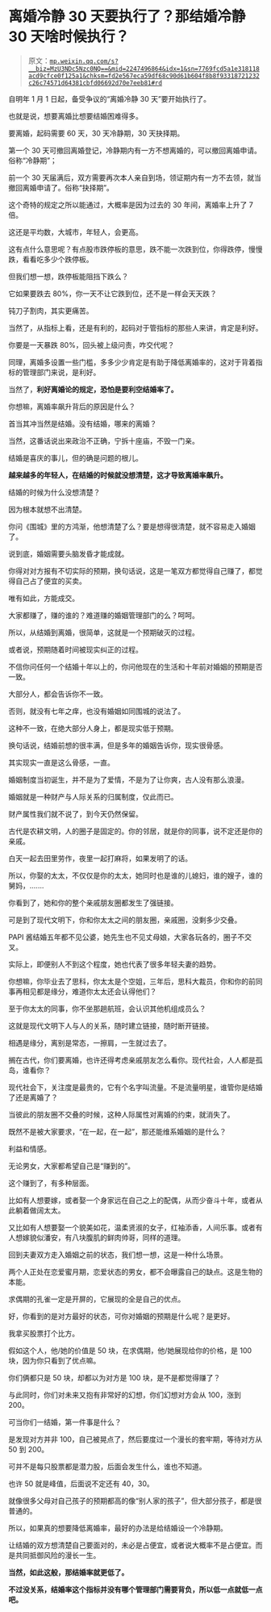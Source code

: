 # 离婚冷静 30 天要执行了？那结婚冷静 30 天啥时候执行？

> 原文：[`mp.weixin.qq.com/s?__biz=MzU3NDc5Nzc0NQ==&mid=2247496864&idx=1&sn=7769fcd5a1e318118acd9cfce0f125a1&chksm=fd2e567eca59df68c90d61b604f8b8f93318721232c26c74571d64381cbfd06692d70e7eeb81#rd`](http://mp.weixin.qq.com/s?__biz=MzU3NDc5Nzc0NQ==&mid=2247496864&idx=1&sn=7769fcd5a1e318118acd9cfce0f125a1&chksm=fd2e567eca59df68c90d61b604f8b8f93318721232c26c74571d64381cbfd06692d70e7eeb81#rd)

自明年 1 月 1 日起，备受争议的“离婚冷静 30 天”要开始执行了。 

也就是说，想要离婚比想要结婚困难得多。 

要离婚，起码需要 60 天，30 天冷静期，30 天抉择期。 

第一个 30 天可撤回离婚登记，冷静期内有一方不想离婚的，可以撤回离婚申请。俗称“冷静期”；

前一个 30 天届满后，双方需要再次本人亲自到场，领证期内有一方不去领，就当撤回离婚申请了。俗称“抉择期”。

这个奇特的规定之所以能通过，大概率是因为过去的 30 年间，离婚率上升了 7 倍。 

这还是平均数，大城市，年轻人，会更高。 

这有点什么意思呢？有点股市跌停板的意思，跌不能一次跌到位，你得跌停，慢慢跌，看看吃多少个跌停板。 

但我们想一想，跌停板能阻挡下跌么？

它如果要跌去 80%，你一天不让它跌到位，还不是一样会天天跌？

钝刀子割肉，其实更痛苦。

当然了，从指标上看，还是有利的，起码对于管指标的那些人来讲，肯定是利好。

你要是一天暴跌 80%，回头被上级问责，咋交代呢？ 

同理，离婚多设置一些门槛，多多少少肯定是有助于降低离婚率的，这对于背着指标的管理部门来说，是利好。

当然了，**利好离婚论的规定，恐怕是要利空结婚率了。**

你想嘛，离婚率飙升背后的原因是什么？

首当其冲当然是结婚。没有结婚，哪来的离婚？

当然，这番话说出来政治不正确，宁拆十座庙，不毁一门亲。

结婚是喜庆的事儿，但的确是问题的根儿。

**越来越多的年轻人，在结婚的时候就没想清楚，这才导致离婚率飙升。**

结婚的时候为什么没想清楚？ 

因为根本就想不出清楚。

你问《围城》里的方鸿渐，他想清楚了么？要是想得很清楚，就不容易走入婚姻了。

说到底，婚姻需要头脑发昏才能成就。

你得对对方报有不切实际的预期，换句话说，这是一笔双方都觉得自己赚了，都觉得自己占了便宜的买卖。

唯有如此，方能成交。

大家都赚了，赚的谁的？难道赚的婚姻管理部门的么？呵呵。 

所以，从结婚到离婚，很简单，这就是一个预期破灭的过程。 

或者说，预期随着时间被现实纠正的过程。 

不信你问任何一个结婚十年以上的，你问他现在的生活和十年前对婚姻的预期是否一致。

大部分人，都会告诉你不一致。

否则，就没有七年之痒，也没有婚姻如同围城的说法了。

这种不一致，在绝大部分人身上，都是现实低于预期。

换句话说，结婚前想的很丰满，但是多年的婚姻告诉你，现实很骨感。

其实现实一直是这么骨感，一直。

婚姻制度当初诞生，并不是为了爱情，不是为了让你爽，古人没有那么浪漫。

婚姻就是一种财产与人际关系的归属制度，仅此而已。

财产属性我们就不说了，到今天仍然保留。

古代是农耕文明，人的圈子是固定的。你的邻居，就是你的同事，说不定还是你的亲戚。

白天一起去田里劳作，夜里一起打麻将，如果发明了的话。

所以，你娶的太太，不仅仅是你的太太，她同时也是谁的儿媳妇，谁的嫂子，谁的舅妈，.......

你看到了，她和你的整个亲戚朋友圈都发生了强链接。

可是到了现代文明下，你和你太太之间的朋友圈，亲戚圈，没剩多少交叠。

PAPI 酱结婚五年都不见公婆，她先生也不见丈母娘，大家各玩各的，圈子不交叉。

实际上，即便别人不到这个程度，她也代表了很多年轻夫妻的趋势。

你想嘛，你毕业去了思科，你太太是个空姐，三年后，思科大裁员，你和你的前同事再相见都是缘分，难道你太太还会认得他们？

至于你太太的同事，你不坐那趟航班，会认识其他机组成员么？

这就是现代文明下人与人的关系，随时建立链接，随时断开链接。

相遇是缘分，离别是常态，一擦肩，一生就过去了。

搁在古代，你们要离婚，也许还得考虑亲戚朋友怎么看你。现代社会，人人都是孤岛，谁看你？

现代社会下，关注度是最贵的，它有个名字叫流量。不是流量明星，谁管你是结婚了还是离婚了？

当彼此的朋友圈不交叠的时候，这种人际属性对离婚的约束，就消失了。

既然不是被大家要求，“在一起，在一起”，那还能维系婚姻的是什么？

利益和情感。

无论男女，大家都希望自己是“赚到的”。

这个赚到了，有多种层面。

比如有人想要嫁，或者娶一个身家远在自己之上的配偶，从而少奋斗十年，或者从此躺着做阔太太。

又比如有人想要娶一个貌美如花，温柔贤淑的女子，红袖添香，人间乐事。或者有人想嫁貌似潘安，有八块腹肌的鲜肉帅哥，同样的道理。

回到夫妻双方走入婚姻之前的状态，我们想一想，这是一种什么场景。

两个人正处在恋爱蜜月期，恋爱状态的男女，都不会曝露自己的缺点。这是生物的本能。

求偶期的孔雀一定是开屏的，它展现的全是自己的优点。

好，你看到的是对方最好的状态，可你对婚姻的预期是什么呢？是更好。

我拿买股票打个比方。

假如这个人，他/她的价值是 50 块，在求偶期，他/她展现给你的价格，是 100 块，因为你只看到了优点嘛。

你们俩都只是 50 块，却都以为对方是 100 块，是不是都觉得赚了？

与此同时，你们对未来又抱有非常好的幻想，你们幻想对方会从 100，涨到 200。

可当你们一结婚，第一件事是什么？

是发现对方并非 100，自己被晃点了，然后要度过一个漫长的套牢期，等待对方从 50 到 200。

可并不是每只股票都是潜力股，后面会发生什么，谁也不知道。

也许 50 就是峰值，后面说不定还有 40，30。

就像很多父母对自己孩子的预期都高的像“别人家的孩子”，但大部分孩子，都是很普通的。

所以，如果真的想要降低离婚率，最好的办法是给结婚设一个冷静期。

让结婚的双方想清楚自己要面对的，未必是占便宜，或者说大概率不是占便宜。而是共同抵御风险的漫长一生。

**当然，如此这般，那结婚率就更低了。**

**不过没关系，结婚率这个指标并没有哪个管理部门需要背负，所以低一点就低一点吧。**